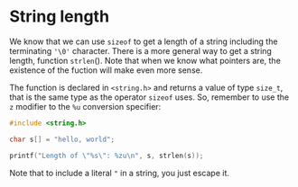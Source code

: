 # String length

We know that we can use `sizeof` to get a length of a string including the
terminating `'\0'` character.  There is a more general way to get a string
length, function `strlen`().  Note that when we know what pointers are, the
existence of the fuction will make even more sense.

The function is declared in `<string.h>` and returns a value of type `size_t`,
that is the same type as the operator `sizeof` uses.  So, remember to use the
`z` modifier to the `%u` conversion specifier:

```C
#include <string.h>

char s[] = "hello, world";

printf("Length of \"%s\": %zu\n", s, strlen(s));
```

Note that to include a literal `"` in a string, you just escape it.
